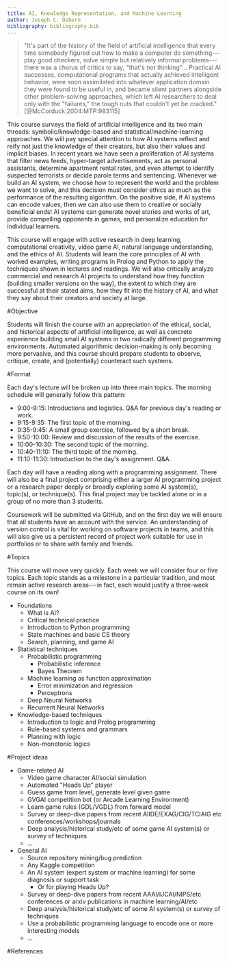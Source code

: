 ```yaml
---
title: AI, Knowledge Representation, and Machine Learning
author: Joseph C. Osborn
bibliography: bibliography.bib
---
```


>"It's part of the history of the field of artificial intelligence that every time somebody figured out how to make a computer do something---play good checkers, solve simple but relatively informal problems---there was a chorus of critics to say, "that's not thinking"...
>Practical AI successes, computational programs that actually achieved intelligent behavior, were soon assimilated into whatever application domain they were found to be useful in, and became silent partners alongside other problem-solving approaches, which left AI researchers to deal only with the "failures," the tough nuts that couldn't yet be cracked." [@McCorduck:2004:MTP:983115]

This course surveys the field of artificial intelligence and its two main threads: symbolic/knowledge-based and statistical/machine-learning approaches.
We will pay special attention to how AI systems reflect and reify not just the knowledge of their creators, but also their values and implicit biases.
In recent years we have seen a proliferation of AI systems that filter news feeds, hyper-target advertisements, act as personal assistants, determine apartment rental rates, and even attempt to identify suspected terrorists or decide parole terms and sentencing.
Whenever we build an AI system, we choose how to represent the world and the problem we want to solve, and this decision must consider ethics as much as the performance of the resulting algorithm.
On the positive side, if AI systems can encode values, then we can also use them to creative or socially beneficial ends!
AI systems can generate novel stories and works of art, provide compelling opponents in games, and personalize education for individual learners.

This course will engage with active research in deep learning, computational creativity, video game AI, natural language understanding, and the ethics of AI.
Students will learn the core principles of AI with worked examples, writing programs in Prolog and Python to apply the techniques shown in lectures and readings.
We will also critically analyze commercial and research AI projects to understand how they function (building smaller versions on the way), the extent to which they are successful at their stated aims, how they fit into the history of AI, and what they say about their creators and society at large.

#Objective

Students will finish the course with an appreciation of the ethical, social, and historical aspects of artificial intelligence, as well as concrete experience building small AI systems in two radically different programming environments.
Automated algorithmic decision-making is only becoming more pervasive, and this course should prepare students to observe, critique, create, and (potentially) counteract such systems.

#Format

Each day's lecture will be broken up into three main topics.
The morning schedule will generally follow this pattern:

* 9:00-9:15: Introductions and logistics. Q\&A for previous day's reading or work.
* 9:15-9:35: The first topic of the morning.
* 9:35-9:45: A small group exercise, followed by a short break.
* 9:50-10:00: Review and discussion of the results of the exercise.
* 10:00-10:30: The second topic of the morning.
* 10:40-11:10: The third topic of the morning.
* 11:10-11:30: Introduction to the day's assignment. Q\&A.

Each day will have a reading along with a programming assignment.
There will also be a final project comprising either a larger AI programming project or a research paper deeply or broadly exploring some AI system(s), topic(s), or technique(s).
This final project may be tackled alone or in a group of no more than 3 students.

Coursework will be submitted via GitHub, and on the first day we will ensure that all students have an account with the service.
An understanding of version control is vital for working on software projects in teams, and this will also give us a persistent record of project work suitable for use in portfolios or to share with family and friends.

#Topics

This course will move very quickly.
Each week we will consider four or five topics.
Each topic stands as a milestone in a particular tradition, and most remain active research areas---in fact, each would justify a three-week course on its own!

* Foundations
    * What is AI?
    * Critical technical practice
    * Introduction to Python programming
    * State machines and basic CS theory
    * Search, planning, and game AI
* Statistical techniques
    * Probabilistic programming
        * Probabilistic inference
        * Bayes Theorem
    * Machine learning as function approximation
        * Error minimization and regression
        * Perceptrons
    * Deep Neural Networks
    * Recurrent Neural Networks
* Knowledge-based techniques
    * Introduction to logic and Prolog programming
    * Rule-based systems and grammars
    * Planning with logic
    * Non-monotonic logics

#Project ideas

* Game-related AI
    * Video game character AI/social simulation
    * Automated "Heads Up" player
    * Guess game from level, generate level given game
    * GVGAI competition bot (or Arcade Learning Environment)
    * Learn game rules (GDL/VGDL) from forward model
    * Survey or deep-dive papers from recent AIIDE/EXAG/CIG/TCIAIG etc conferences/workshops/journals
    * Deep analysis/historical study/etc of some game AI system(s) or survey of techniques
    * ...
* General AI
    * Source repository mining/bug prediction
    * Any Kaggle competition
    * An AI system (expert system or machine learning) for some diagnosis or support task
        * Or for playing Heads Up?
    * Survey or deep-dive papers from recent AAAI/IJCAI/NIPS/etc conferences or arxiv publications in machine learning/AI/etc
    * Deep analysis/historical study/etc of some AI system(s) or survey of techniques
    * Use a probabilistic programming language to encode one or more interesting models
    * ...

#References
